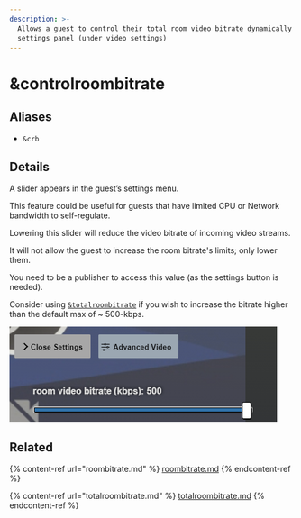 ```yaml
---
description: >-
  Allows a guest to control their total room video bitrate dynamically from the
  settings panel (under video settings)
---
```


# \&controlroombitrate

## Aliases

* `&crb`

## Details

A slider appears in the guest’s settings menu.

This feature could be useful for guests that have limited CPU or Network bandwidth to self-regulate.

Lowering this slider will reduce the video bitrate of incoming video streams.

It will not allow the guest to increase the room bitrate's limits; only lower them.

You need to be a publisher to access this value (as the settings button is needed).

Consider using [`&totalroombitrate`](totalroombitrate.md) if you wish to increase the bitrate higher than the default max of \~ 500-kbps.

![](<../../.gitbook/assets/image (131).png>)

## Related

{% content-ref url="roombitrate.md" %}
[roombitrate.md](roombitrate.md)
{% endcontent-ref %}

{% content-ref url="totalroombitrate.md" %}
[totalroombitrate.md](totalroombitrate.md)
{% endcontent-ref %}
